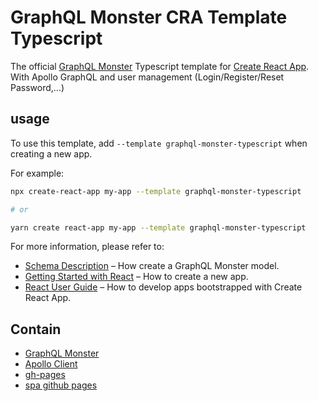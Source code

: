 # GraphQL Monster CRA Template Typescript

The official [GraphQL Monster](https://www.graphql.monster) Typescript template for [Create React App](https://github.com/facebook/create-react-app). With Apollo GraphQL and user management (Login/Register/Reset Password,...)

## usage
To use this template, add `--template graphql-monster-typescript` when creating a new app. 

For example:

```sh
npx create-react-app my-app --template graphql-monster-typescript

# or

yarn create react-app my-app --template graphql-monster-typescript
```



For more information, please refer to:
- [Schema Description](https://graphql.monster/documentation/schema-description) – How create a GraphQL Monster model.
- [Getting Started with React](https://create-react-app.dev/docs/getting-started) – How to create a new app.
- [React User Guide](https://create-react-app.dev) – How to develop apps bootstrapped with Create React App.

 ## Contain

 - [GraphQL Monster](https://www.graphql.monster)
 - [Apollo Client](https://www.apollographql.com/docs/react)
 - [gh-pages](https://www.npmjs.com/package/gh-pages)
 - [spa github pages](https://github.com/rafgraph/spa-github-pages)